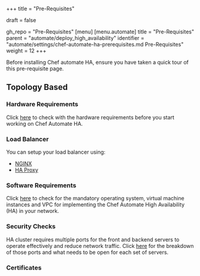 +++
title = "Pre-Requisites"

draft = false

gh_repo = "Pre-Requisites"
[menu]
  [menu.automate]
    title = "Pre-Requisites"
    parent = "automate/deploy_high_availability"
    identifier = "automate/settings/chef-automate-ha-prerequisites.md Pre-Requisites"
    weight = 12
+++

Before installing Chef automate HA, ensure you have taken a quick tour of this pre-requisite page.

## Topology Based

### Hardware Requirements

Click [here](/automate/ha_platform_support/#hardware-requirements) to check with the hardware requirements before you start working on Chef Automate HA.

### Load Balancer

You can setup your load balancer using:

* [NGINX](/automate/loadbalancer_configuration/#load-balancer-setup-using-nginx)
* [HA Proxy](/automate/loadbalancer_configuration/#load-balancer-setup-using-ha-proxy)

### Software Requirements

Click [here](/automate/ha_platform_support/#software-requirements) to check for the mandatory operating system, virtual machine instances and VPC for implementing the Chef Automate High Availability (HA) in your network.

### Security Checks

HA cluster requires multiple ports for the front and backend servers to operate effectively and reduce network traffic. Click [here](/automate/ha_security_firewall/#ports-required-for-all-machines) for the breakdown of those ports and what needs to be open for each set of servers.

### Certificates



